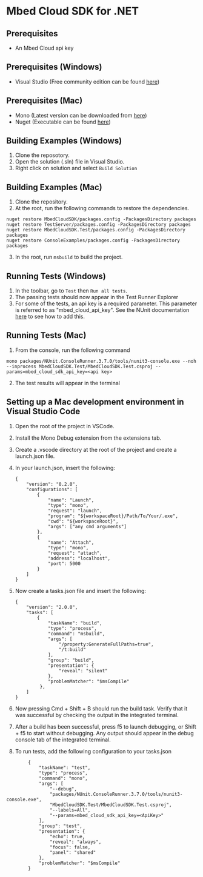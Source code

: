 # Mbed Cloud SDK for .NET

## Prerequisites
* An Mbed Cloud api key

## Prerequisites (Windows)
* Visual Studio (Free community edition can be found [here](https://www.visualstudio.com/vs/))

## Prerequisites (Mac)
* Mono (Latest version can be downloaded from [here](http://www.mono-project.com/download/))
* Nuget (Executable can be found [here](https://dist.nuget.org/win-x86-commandline/latest/nuget.exe))

## Building Examples (Windows)
1. Clone the reposotory.
2. Open the solution (.sln) file in Visual Studio.
3. Right click on solution and select `Build Solution`

## Building Examples (Mac)
1. Clone the repository.
2. At the root, run the following commands to restore the dependencies.
```
nuget restore MbedCloudSDK/packages.config -PackagesDirectory packages
nuget restore TestServer/packages.config -PackagesDirectory packages
nuget restore MbedCloudSDK.Test/packages.config -PackagesDirectory packages
nuget restore ConsoleExamples/packages.config -PackagesDirectory packages
```
3. In the root, run `msbuild` to build the project.
 
## Running Tests (Windows)
1. In the toolbar, go to `Test` then `Run all tests`.
2. The passing tests should now appear in the Test Runner Explorer
3. For some of the tests, an api key is a required parameter. This parameter is referred to as "mbed_cloud_api_key". See the NUnit documentation [here](https://github.com/nunit/docs/wiki/NUnit-Documentation) to see how to add this.

## Running Tests (Mac)
1. From the console, run the following command
```
mono packages/NUnit.ConsoleRunner.3.7.0/tools/nunit3-console.exe --noh --inprocess MbedCloudSDK.Test/MbedCloudSDK.Test.csproj --params=mbed_cloud_sdk_api_key=<api key>
```
2. The test results will appear in the terminal

## Setting up a Mac development environment in Visual Studio Code
1. Open the root of the project in VSCode.
2. Install the Mono Debug extension from the extensions tab.
3. Create a .vscode directory at the root of the project and create a launch.json file.
4. In your launch.json, insert the following:

    ```
    {
        "version": "0.2.0",
        "configurations": [
            {
                "name": "Launch",
                "type": "mono",
                "request": "launch",
                "program": "${workspaceRoot}/Path/To/Your/.exe",
                "cwd": "${workspaceRoot}",
                "args": ["any cmd arguments"]
            },
            {
                "name": "Attach",
                "type": "mono",
                "request": "attach",
                "address": "localhost",
                "port": 5000
            }
        ]
    }
    ```
5. Now create a tasks.json file and insert the following:

    ```
    {
        "version": "2.0.0",
        "tasks": [
            {
                "taskName": "build",
                "type": "process",
                "command": "msbuild",
                "args": [
                    "/property:GenerateFullPaths=true",
                    "/t:build"
                ],
                "group": "build",
                "presentation": {
                    "reveal": "silent"
                },
                "problemMatcher": "$msCompile"
             },
        ]
    }
    ```
6. Now pressing Cmd + Shift + B should run the build task. Verify that it was successful by checking the output in the integrated terminal.

7. After a build has been successful, press f5 to launch debugging, or Shift + f5 to start without debugging. Any output should appear in the debug console tab of the integrated terminal.

8. To run tests, add the following configuration to your tasks.json

```
        {
            "taskName": "test",
            "type": "process",
            "command": "mono",
            "args": [
                "--debug",
                "packages/NUnit.ConsoleRunner.3.7.0/tools/nunit3-console.exe",
                "MbedCloudSDK.Test/MbedCloudSDK.Test.csproj",
                "--labels=All",
                "--params=mbed_cloud_sdk_api_key=<ApiKey>"
            ],
            "group": "test",
            "presentation": {
                "echo": true,
                "reveal": "always",
                "focus": false,
                "panel": "shared"
            },
            "problemMatcher": "$msCompile"
        }
```

